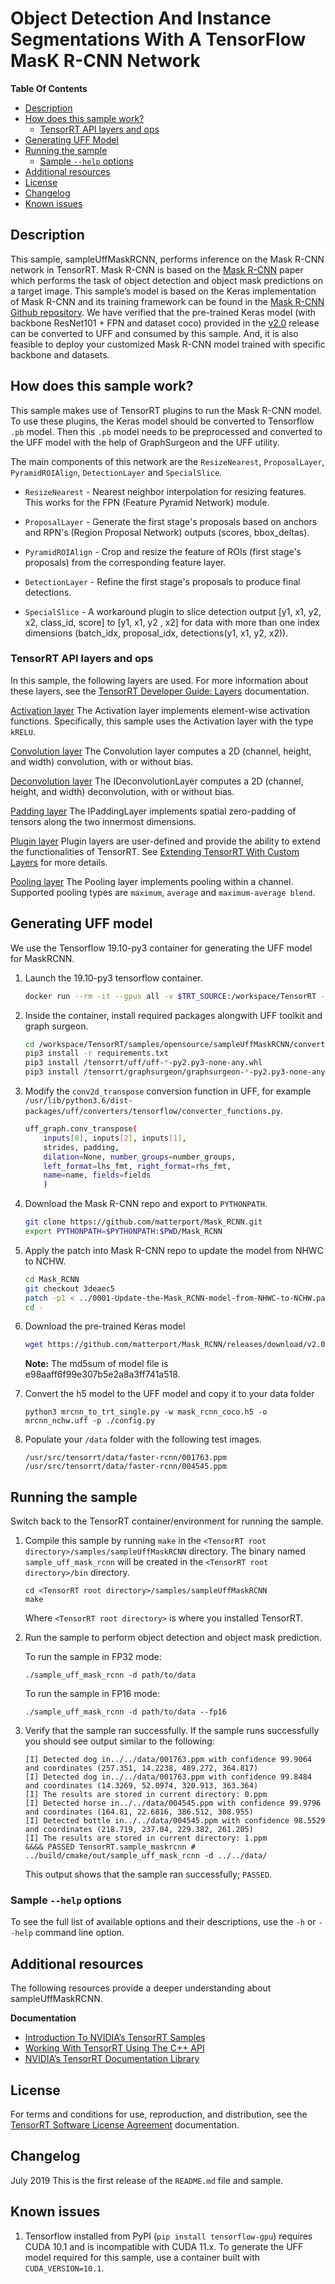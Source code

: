 # Object Detection And Instance Segmentations With A TensorFlow MasK R-CNN Network

**Table Of Contents**
- [Description](#description)
- [How does this sample work?](#how-does-this-sample-work)
    * [TensorRT API layers and ops](#tensorrt-api-layers-and-ops)
- [Generating UFF Model](#generating-uff-model)
- [Running the sample](#running-the-sample)
    * [Sample `--help` options](#sample-help-options)
- [Additional resources](#additional-resources)
- [License](#license)
- [Changelog](#changelog)
- [Known issues](#known-issues)

## Description

This sample, sampleUffMaskRCNN, performs inference on the Mask R-CNN network in TensorRT. Mask R-CNN is based on the [Mask R-CNN](https://arxiv.org/abs/1703.06870) paper which performs the task of object detection and object mask predictions on a target image. This sample’s model is based on the Keras implementation of Mask R-CNN and its training framework can be found in the [Mask R-CNN Github repository](https://github.com/matterport/Mask_RCNN). We have verified that the pre-trained Keras model (with backbone ResNet101 + FPN and dataset coco) provided in the [v2.0](https://github.com/matterport/Mask_RCNN/releases/tag/v2.0) release can be converted to UFF and consumed by this sample. And, it is also feasible to deploy your customized Mask R-CNN model trained with specific backbone and datasets.

## How does this sample work?

This sample makes use of TensorRT plugins to run the Mask R-CNN model. To use these plugins, the Keras model should be converted to Tensorflow `.pb` model. Then this `.pb` model needs to be preprocessed and converted to the UFF model with the help of GraphSurgeon and the UFF utility.

The main components of this network are the `ResizeNearest`, `ProposalLayer`, `PyramidROIAlign`, `DetectionLayer` and `SpecialSlice`.

- `ResizeNearest` - Nearest neighbor interpolation for resizing features. This works for the FPN (Feature Pyramid Network) module.

- `ProposalLayer` - Generate the first stage's proposals based on anchors and RPN's (Region Proposal Network) outputs (scores, bbox_deltas).

- `PyramidROIAlign` - Crop and resize the feature of ROIs (first stage's proposals) from the corresponding feature layer.

- `DetectionLayer` - Refine the first stage's proposals to produce final detections.

- `SpecialSlice` - A workaround plugin to slice detection output [y1, x1, y2, x2, class_id, score] to [y1, x1, y2 , x2] for data with more than one index dimensions (batch_idx, proposal_idx, detections(y1, x1, y2, x2)).


### TensorRT API layers and ops

In this sample, the following layers are used. For more information about these layers, see the [TensorRT Developer Guide: Layers](https://docs.nvidia.com/deeplearning/sdk/tensorrt-developer-guide/index.html#layers) documentation.

[Activation layer](https://docs.nvidia.com/deeplearning/sdk/tensorrt-developer-guide/index.html#activation-layer)
The Activation layer implements element-wise activation functions. Specifically, this sample uses the Activation layer with the type `kRELU`.

[Convolution layer](https://docs.nvidia.com/deeplearning/sdk/tensorrt-developer-guide/index.html#convolution-layer)
The Convolution layer computes a 2D (channel, height, and width) convolution, with or without bias.

[Deconvolution layer](https://docs.nvidia.com/deeplearning/sdk/tensorrt-developer-guide/index.html#deconvolution-layer)
The IDeconvolutionLayer computes a 2D (channel, height, and width) deconvolution, with or without bias.

[Padding layer](https://docs.nvidia.com/deeplearning/sdk/tensorrt-developer-guide/index.html#padding-layer)
The IPaddingLayer implements spatial zero-padding of tensors along the two innermost dimensions.

[Plugin layer](https://docs.nvidia.com/deeplearning/sdk/tensorrt-developer-guide/index.html#plugin-layer)
Plugin layers are user-defined and provide the ability to extend the functionalities of TensorRT. See [Extending TensorRT With Custom Layers](https://docs.nvidia.com/deeplearning/sdk/tensorrt-developer-guide/index.html#extending) for more details.

[Pooling layer](https://docs.nvidia.com/deeplearning/sdk/tensorrt-developer-guide/index.html#pooling-layer)
The Pooling layer implements pooling within a channel. Supported pooling types are `maximum`, `average` and `maximum-average blend`.


## Generating UFF model

We use the Tensorflow 19.10-py3 container for generating the UFF model for MaskRCNN.

1.  Launch the 19.10-py3 tensorflow container.
    ```bash
    docker run --rm -it --gpus all -v $TRT_SOURCE:/workspace/TensorRT -v $TRT_RELEASE:/tensorrt nvcr.io/nvidia/tensorflow:19.10-py3 /bin/bash
    ```

2.  Inside the container, install required packages alongwith UFF toolkit and graph surgeon.
    ```bash
    cd /workspace/TensorRT/samples/opensource/sampleUffMaskRCNN/converted/
    pip3 install -r requirements.txt
    pip3 install /tensorrt/uff/uff-*-py2.py3-none-any.whl
    pip3 install /tensorrt/graphsurgeon/graphsurgeon-*-py2.py3-none-any.whl
    ```

3.  Modify the `conv2d_transpose` conversion function in UFF, for example `/usr/lib/python3.6/dist-packages/uff/converters/tensorflow/converter_functions.py`.
    ```bash
    uff_graph.conv_transpose(
        inputs[0], inputs[2], inputs[1],
        strides, padding,
        dilation=None, number_groups=number_groups,
        left_format=lhs_fmt, right_format=rhs_fmt,
        name=name, fields=fields
        )
    ```

4.  Download the Mask R-CNN repo and export to `PYTHONPATH`.
    ```bash
    git clone https://github.com/matterport/Mask_RCNN.git
    export PYTHONPATH=$PYTHONPATH:$PWD/Mask_RCNN
    ```

5.  Apply the patch into Mask R-CNN repo to update the model from NHWC to NCHW.
    ```bash
    cd Mask_RCNN
    git checkout 3deaec5
    patch -p1 < ../0001-Update-the-Mask_RCNN-model-from-NHWC-to-NCHW.patch
    cd -
    ```

6.  Download the pre-trained Keras model
    ```bash
    wget https://github.com/matterport/Mask_RCNN/releases/download/v2.0/mask_rcnn_coco.h5
    ```

    **Note:** The md5sum of model file is e98aaff6f99e307b5e2a8a3ff741a518.

7.  Convert the h5 model to the UFF model and copy it to your data folder
    ```
    python3 mrcnn_to_trt_single.py -w mask_rcnn_coco.h5 -o mrcnn_nchw.uff -p ./config.py
    ```

8.  Populate your `/data` folder with the following test images.
    ```
    /usr/src/tensorrt/data/faster-rcnn/001763.ppm
    /usr/src/tensorrt/data/faster-rcnn/004545.ppm
    ```

## Running the sample

Switch back to the TensorRT container/environment for running the sample.

1.  Compile this sample by running `make` in the `<TensorRT root directory>/samples/sampleUffMaskRCNN` directory. The binary named `sample_uff_mask_rcnn` will be created in the `<TensorRT root directory>/bin` directory.
    ```
    cd <TensorRT root directory>/samples/sampleUffMaskRCNN
    make
    ```

    Where `<TensorRT root directory>` is where you installed TensorRT.

2.  Run the sample to perform object detection and object mask prediction.

    To run the sample in FP32 mode:
    ```
    ./sample_uff_mask_rcnn -d path/to/data
    ```

    To run the sample in FP16 mode:
    ```
    ./sample_uff_mask_rcnn -d path/to/data --fp16
    ```

3.  Verify that the sample ran successfully. If the sample runs successfully you should see output similar to the following:
    ```
    [I] Detected dog in../../data/001763.ppm with confidence 99.9064 and coordinates (257.351, 14.2238, 489.272, 364.817)
    [I] Detected dog in../../data/001763.ppm with confidence 99.8484 and coordinates (14.3269, 52.0974, 320.913, 363.364)
    [I] The results are stored in current directory: 0.ppm
    [I] Detected horse in../../data/004545.ppm with confidence 99.9796 and coordinates (164.81, 22.6816, 386.512, 308.955)
    [I] Detected bottle in../../data/004545.ppm with confidence 98.5529 and coordinates (218.719, 237.04, 229.382, 261.205)
    [I] The results are stored in current directory: 1.ppm
    &&&& PASSED TensorRT.sample_maskrcnn # ../build/cmake/out/sample_uff_mask_rcnn -d ../../data/
    ```
    This output shows that the sample ran successfully; `PASSED`.


### Sample `--help` options

To see the full list of available options and their descriptions, use the `-h` or `--help` command line option.


## Additional resources

The following resources provide a deeper understanding about sampleUffMaskRCNN.

**Documentation**
- [Introduction To NVIDIA’s TensorRT Samples](https://docs.nvidia.com/deeplearning/sdk/tensorrt-sample-support-guide/index.html#samples)
- [Working With TensorRT Using The C++ API](https://docs.nvidia.com/deeplearning/sdk/tensorrt-developer-guide/index.html#c_topics)
- [NVIDIA’s TensorRT Documentation Library](https://docs.nvidia.com/deeplearning/sdk/tensorrt-archived/index.html)

## License

For terms and conditions for use, reproduction, and distribution, see the [TensorRT Software License Agreement](https://docs.nvidia.com/deeplearning/sdk/tensorrt-sla/index.html) documentation.


## Changelog

July 2019
This is the first release of the `README.md` file and sample.


## Known issues

1. Tensorflow installed from PyPI (`pip install tensorflow-gpu`) requires CUDA 10.1 and is incompatible with CUDA 11.x. To generate the UFF model required for this sample, use a container built with `CUDA_VERSION=10.1`.
